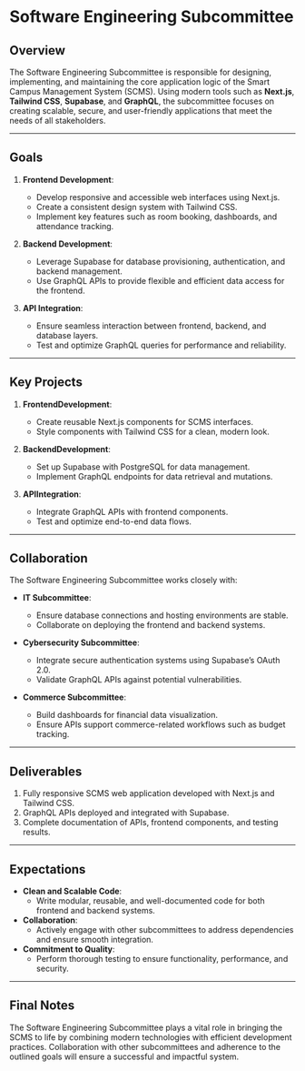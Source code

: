 # Software Engineering Subcommittee

## Overview
The Software Engineering Subcommittee is responsible for designing, implementing, and maintaining the core application logic of the Smart Campus Management System (SCMS). Using modern tools such as **Next.js**, **Tailwind CSS**, **Supabase**, and **GraphQL**, the subcommittee focuses on creating scalable, secure, and user-friendly applications that meet the needs of all stakeholders.

---

## Goals
1. **Frontend Development**:
   - Develop responsive and accessible web interfaces using Next.js.
   - Create a consistent design system with Tailwind CSS.
   - Implement key features such as room booking, dashboards, and attendance tracking.

2. **Backend Development**:
   - Leverage Supabase for database provisioning, authentication, and backend management.
   - Use GraphQL APIs to provide flexible and efficient data access for the frontend.

3. **API Integration**:
   - Ensure seamless interaction between frontend, backend, and database layers.
   - Test and optimize GraphQL queries for performance and reliability.

---

## Key Projects
1. **FrontendDevelopment**:
   - Create reusable Next.js components for SCMS interfaces.
   - Style components with Tailwind CSS for a clean, modern look.

2. **BackendDevelopment**:
   - Set up Supabase with PostgreSQL for data management.
   - Implement GraphQL endpoints for data retrieval and mutations.

3. **APIIntegration**:
   - Integrate GraphQL APIs with frontend components.
   - Test and optimize end-to-end data flows.

---

## Collaboration
The Software Engineering Subcommittee works closely with:
- **IT Subcommittee**:
  - Ensure database connections and hosting environments are stable.
  - Collaborate on deploying the frontend and backend systems.

- **Cybersecurity Subcommittee**:
  - Integrate secure authentication systems using Supabase’s OAuth 2.0.
  - Validate GraphQL APIs against potential vulnerabilities.

- **Commerce Subcommittee**:
  - Build dashboards for financial data visualization.
  - Ensure APIs support commerce-related workflows such as budget tracking.

---

## Deliverables
1. Fully responsive SCMS web application developed with Next.js and Tailwind CSS.
2. GraphQL APIs deployed and integrated with Supabase.
3. Complete documentation of APIs, frontend components, and testing results.

---

## Expectations
- **Clean and Scalable Code**:
   - Write modular, reusable, and well-documented code for both frontend and backend systems.
- **Collaboration**:
   - Actively engage with other subcommittees to address dependencies and ensure smooth integration.
- **Commitment to Quality**:
   - Perform thorough testing to ensure functionality, performance, and security.

---

## Final Notes
The Software Engineering Subcommittee plays a vital role in bringing the SCMS to life by combining modern technologies with efficient development practices. Collaboration with other subcommittees and adherence to the outlined goals will ensure a successful and impactful system.
